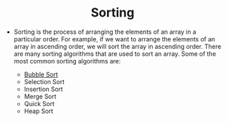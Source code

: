 <h1 align="center">Sorting</h1>

- Sorting is the process of arranging the elements of an array in a particular order. For example, if we want to arrange the elements of an array in ascending order, we will sort the array in ascending order. There are many sorting algorithms that are used to sort an array. Some of the most common sorting algorithms are:

  - <a href="./L1-bubble-sort/README.md">Bubble Sort</a>
  - Selection Sort
  - Insertion Sort
  - Merge Sort
  - Quick Sort
  - Heap Sort